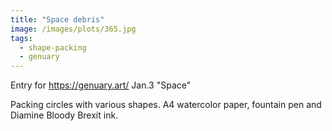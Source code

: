 ```yaml
---
title: "Space debris"
image: /images/plots/365.jpg
tags:
  - shape-packing
  - genuary
---
```


Entry for https://genuary.art/ Jan.3 "Space"

Packing circles with various shapes. A4 watercolor paper, fountain pen and Diamine Bloody Brexit ink.
